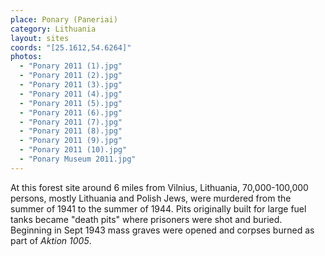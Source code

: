 ```yaml
---
place: Ponary (Paneriai)
category: Lithuania
layout: sites
coords: "[25.1612,54.6264]"
photos:
  - "Ponary 2011 (1).jpg"
  - "Ponary 2011 (2).jpg"
  - "Ponary 2011 (3).jpg"
  - "Ponary 2011 (4).jpg"
  - "Ponary 2011 (5).jpg"
  - "Ponary 2011 (6).jpg"
  - "Ponary 2011 (7).jpg"
  - "Ponary 2011 (8).jpg"
  - "Ponary 2011 (9).jpg"
  - "Ponary 2011 (10).jpg"
  - "Ponary Museum 2011.jpg"
---
```

At this forest site around 6 miles from Vilnius, Lithuania, 70,000-100,000 persons, mostly Lithuania and Polish Jews, were murdered from the summer of 1941 to the summer of 1944. Pits originally built for large fuel tanks became "death pits" where prisoners were shot and buried. Beginning in Sept 1943 mass graves were opened and corpses burned as part of *Aktion 1005*.